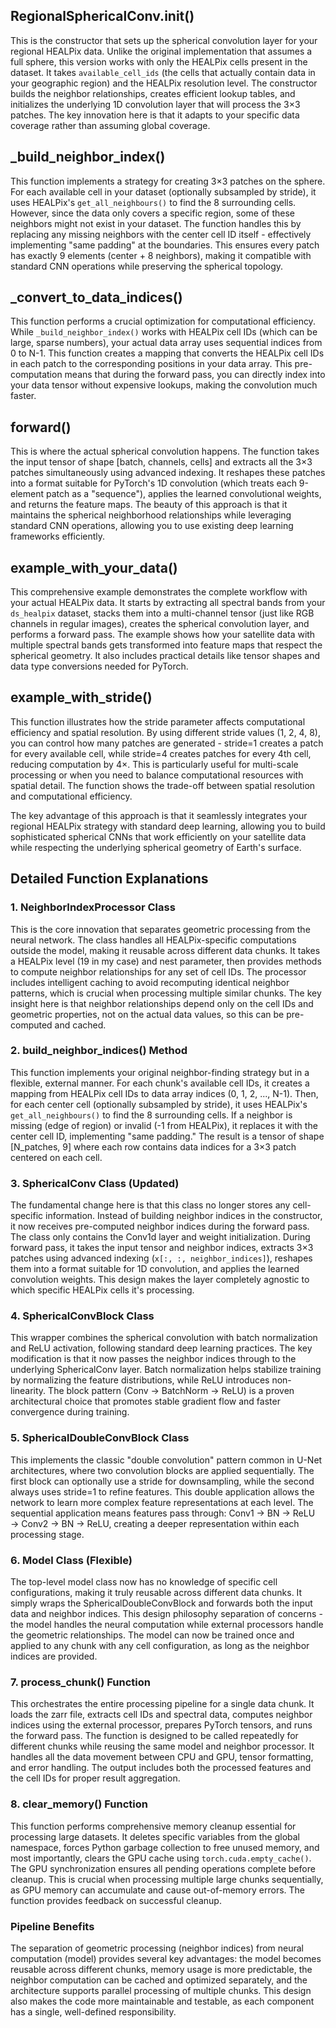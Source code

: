 


## **RegionalSphericalConv.**init**()**

This is the constructor that sets up the spherical convolution layer for your regional HEALPix data. Unlike the original implementation that assumes a full sphere, this version works with only the HEALPix cells present in the dataset. It takes `available_cell_ids` (the cells that actually contain data in your geographic region) and the HEALPix resolution level. The constructor builds the neighbor relationships, creates efficient lookup tables, and initializes the underlying 1D convolution layer that will process the 3×3 patches. The key innovation here is that it adapts to your specific data coverage rather than assuming global coverage.

## **_build_neighbor_index()**

This function implements a strategy for creating 3×3 patches on the sphere. For each available cell in your dataset (optionally subsampled by stride), it uses HEALPix's `get_all_neighbours()` to find the 8 surrounding cells. However, since the data only covers a specific region, some of these neighbors might not exist in your dataset. The function handles this by replacing any missing neighbors with the center cell ID itself - effectively implementing "same padding" at the boundaries. This ensures every patch has exactly 9 elements (center + 8 neighbors), making it compatible with standard CNN operations while preserving the spherical topology.

## **_convert_to_data_indices()**

This function performs a crucial optimization for computational efficiency. While `_build_neighbor_index()` works with HEALPix cell IDs (which can be large, sparse numbers), your actual data array uses sequential indices from 0 to N-1. This function creates a mapping that converts the HEALPix cell IDs in each patch to the corresponding positions in your data array. This pre-computation means that during the forward pass, you can directly index into your data tensor without expensive lookups, making the convolution much faster.

## **forward()**

This is where the actual spherical convolution happens. The function takes the input tensor of shape [batch, channels, cells] and extracts all the 3×3 patches simultaneously using advanced indexing. It reshapes these patches into a format suitable for PyTorch's 1D convolution (which treats each 9-element patch as a "sequence"), applies the learned convolutional weights, and returns the feature maps. The beauty of this approach is that it maintains the spherical neighborhood relationships while leveraging standard CNN operations, allowing you to use existing deep learning frameworks efficiently.

## **example_with_your_data()**

This comprehensive example demonstrates the complete workflow with your actual HEALPix data. It starts by extracting all spectral bands from your `ds_healpix` dataset, stacks them into a multi-channel tensor (just like RGB channels in regular images), creates the spherical convolution layer, and performs a forward pass. The example shows how your satellite data with multiple spectral bands gets transformed into feature maps that respect the spherical geometry. It also includes practical details like tensor shapes and data type conversions needed for PyTorch.

## **example_with_stride()**

This function illustrates how the stride parameter affects computational efficiency and spatial resolution. By using different stride values (1, 2, 4, 8), you can control how many patches are generated - stride=1 creates a patch for every available cell, while stride=4 creates patches for every 4th cell, reducing computation by 4×. This is particularly useful for multi-scale processing or when you need to balance computational resources with spatial detail. The function shows the trade-off between spatial resolution and computational efficiency.

The key advantage of this approach is that it seamlessly integrates your regional HEALPix strategy with standard deep learning, allowing you to build sophisticated spherical CNNs that work efficiently on your satellite data while respecting the underlying spherical geometry of Earth's surface.



####


## **Detailed Function Explanations**

### **1. NeighborIndexProcessor Class**

This is the core innovation that separates geometric processing from the neural network. The class handles all HEALPix-specific computations outside the model, making it reusable across different data chunks. It takes a HEALPix level (19 in my case) and nest parameter, then provides methods to compute neighbor relationships for any set of cell IDs. The processor includes intelligent caching to avoid recomputing identical neighbor patterns, which is crucial when processing multiple similar chunks. The key insight here is that neighbor relationships depend only on the cell IDs and geometric properties, not on the actual data values, so this can be pre-computed and cached.

### **2. build_neighbor_indices() Method**

This function implements your original neighbor-finding strategy but in a flexible, external manner. For each chunk's available cell IDs, it creates a mapping from HEALPix cell IDs to data array indices (0, 1, 2, ..., N-1). Then, for each center cell (optionally subsampled by stride), it uses HEALPix's `get_all_neighbours()` to find the 8 surrounding cells. If a neighbor is missing (edge of region) or invalid (-1 from HEALPix), it replaces it with the center cell ID, implementing "same padding." The result is a tensor of shape [N_patches, 9] where each row contains data indices for a 3×3 patch centered on each cell.

### **3. SphericalConv Class (Updated)**

The fundamental change here is that this class no longer stores any cell-specific information. Instead of building neighbor indices in the constructor, it now receives pre-computed neighbor indices during the forward pass. The class only contains the Conv1d layer and weight initialization. During forward pass, it takes the input tensor and neighbor indices, extracts 3×3 patches using advanced indexing (`x[:, :, neighbor_indices]`), reshapes them into a format suitable for 1D convolution, and applies the learned convolution weights. This design makes the layer completely agnostic to which specific HEALPix cells it's processing.

### **4. SphericalConvBlock Class**

This wrapper combines the spherical convolution with batch normalization and ReLU activation, following standard deep learning practices. The key modification is that it now passes the neighbor indices through to the underlying SphericalConv layer. Batch normalization helps stabilize training by normalizing the feature distributions, while ReLU introduces non-linearity. The block pattern (Conv → BatchNorm → ReLU) is a proven architectural choice that promotes stable gradient flow and faster convergence during training.

### **5. SphericalDoubleConvBlock Class**

This implements the classic "double convolution" pattern common in U-Net architectures, where two convolution blocks are applied sequentially. The first block can optionally use a stride for downsampling, while the second always uses stride=1 to refine features. This double application allows the network to learn more complex feature representations at each level. The sequential application means features pass through: Conv1 → BN → ReLU → Conv2 → BN → ReLU, creating a deeper representation within each processing stage.

### **6. Model Class (Flexible)**

The top-level model class now has no knowledge of specific cell configurations, making it truly reusable across different data chunks. It simply wraps the SphericalDoubleConvBlock and forwards both the input data and neighbor indices. This design philosophy separation of concerns - the model handles the neural computation while external processors handle the geometric relationships. The model can now be trained once and applied to any chunk with any cell configuration, as long as the neighbor indices are provided.

### **7. process_chunk() Function**

This orchestrates the entire processing pipeline for a single data chunk. It loads the zarr file, extracts cell IDs and spectral data, computes neighbor indices using the external processor, prepares PyTorch tensors, and runs the forward pass. The function is designed to be called repeatedly for different chunks while reusing the same model and neighbor processor. It handles all the data movement between CPU and GPU, tensor formatting, and error handling. The output includes both the processed features and the cell IDs for proper result aggregation.

### **8. clear_memory() Function**

This function performs comprehensive memory cleanup essential for processing large datasets. It deletes specific variables from the global namespace, forces Python garbage collection to free unused memory, and most importantly, clears the GPU cache using `torch.cuda.empty_cache()`. The GPU synchronization ensures all pending operations complete before cleanup. This is crucial when processing multiple large chunks sequentially, as GPU memory can accumulate and cause out-of-memory errors. The function provides feedback on successful cleanup.

### **Pipeline Benefits**

The separation of geometric processing (neighbor indices) from neural computation (model) provides several key advantages: the model becomes reusable across different chunks, memory usage is more predictable, the neighbor computation can be cached and optimized separately, and the architecture supports parallel processing of multiple chunks. This design also makes the code more maintainable and testable, as each component has a single, well-defined responsibility.